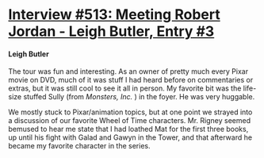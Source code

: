 # [Interview #513: Meeting Robert Jordan - Leigh Butler, Entry #3](https://www.theoryland.com/intvmain.php?i=513#3)

#### Leigh Butler

The tour was fun and interesting. As an owner of pretty much every Pixar movie on DVD, much of it was stuff I had heard before on commentaries or extras, but it was still cool to see it all in person. My favorite bit was the life-size stuffed Sully (from
*Monsters, Inc.*
) in the foyer. He was very huggable.

We mostly stuck to Pixar/animation topics, but at one point we strayed into a discussion of our favorite Wheel of Time characters. Mr. Rigney seemed bemused to hear me state that I had loathed Mat for the first three books, up until his fight with Galad and Gawyn in the Tower, and that afterward he became my favorite character in the series.

